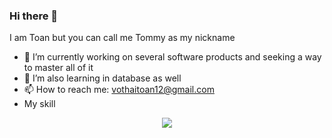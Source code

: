 ### Hi there 👋 
I am Toan but you can call me Tommy as my nickname
- 🔭 I’m currently working on several software products and seeking a way to master all of it
- 🌱 I’m also learning in database as well
- 📫 How to reach me: vothaitoan12@gmail.com
- My skill 
<p align="center">
  <a href="https://skillicons.dev">
    <img src="https://skillicons.dev/icons?i=react,js,cpp,mysql,html,css,sass,py,r" />
  </a>
</p>
<!--
**tona3922/tona3922** is a ✨ _special_ ✨ repository because its `README.md` (this file) appears on your GitHub profile.

Here are some ideas to get you started:

-->
